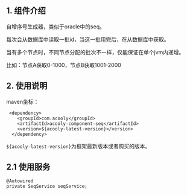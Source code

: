 <!-- title: 序列号生成器组件 -->
<!-- type: app -->
<!-- author: qiubo -->
## 1. 组件介绍

自增序号生成器，类似于oracle中的seq。

每次会从数据库中读取一批id，当这一批用完后，在从数据库中获取。

当有多个节点时，不同节点分配的批次不一样，仅能保证在单个jvm内递增。

比如：节点A获取0-1000，节点B获取1001-2000

## 2. 使用说明

maven坐标：

     <dependency>
        <groupId>com.acooly</groupId>
        <artifactId>acooly-component-seq</artifactId>
        <version>${acooly-latest-version}</version>
      </dependency>

`${acooly-latest-version}`为框架最新版本或者购买的版本。

## 2.1 使用服务

    @Autowired
    private SeqService seqService;